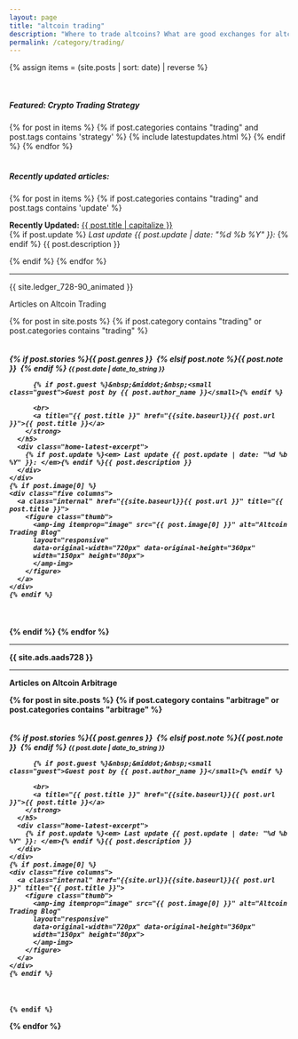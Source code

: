 ```yaml
---
layout: page
title: "altcoin trading"
description: "Where to trade altcoins? What are good exchanges for altcoin trading? Who has lowest fees?"
permalink: /category/trading/
---
```


{% assign items = (site.posts | sort: date) | reverse %}

<div class="clearfix">&nbsp;</div>

<h5><span class="tag custom-note">Featured: Crypto Trading Strategy</span></h5>

<section class="row columns twelve">
{% for post in items  %}
 {% if post.categories contains "trading" and post.tags contains 'strategy' %}
  {% include latestupdates.html %}
 {% endif %}
{% endfor %}
</section>

<div class="clearfix">&nbsp;</div>


<h5><span class="tag">Recently updated articles:</span></h5>

{% for post in items  %}
{% if post.categories contains "trading" and post.tags contains 'update' %}

<p>
 <strong>Recently Updated:</strong> <a title="{{ post.title }}" href="{{ site.baseurl }}{{ post.url }}">{{ post.title | capitalize }}</a>
 <br>
 {% if post.update %}<em> Last update {{ post.update | date: "%d %b %Y" }}: </em>{% endif %} {{ post.description }}
</p>

{% endif %}
{% endfor %}


<hr>

<p>{{ site.ledger_728-90_animated }}</p>

<span class="note">Articles on Altcoin Trading</span>


{% for post in site.posts %}
  {% if post.category contains "trading" or post.categories contains "trading" %}

  <div class="row home-latest"  id="gtm-{{post.categories[0]}}">
    <div class="seven columns">
      <h5 class="post">
        <strong>
          {% if post.stories %}<span class="tag">{{ post.genres }}</span>&nbsp;
          {% elsif post.note %}<span class="tag custom-note">{{ post.note }}</span>&nbsp;
          {% endif %}
          <small>{{ post.date | date_to_string }}</small>

          {% if post.guest %}&nbsp;&middot;&nbsp;<small class="guest">Guest post by {{ post.author_name }}</small>{% endif %}

          <br>
          <a title="{{ post.title }}" href="{{site.baseurl}}{{ post.url }}">{{ post.title }}</a>
        </strong>
      </h5>
      <div class="home-latest-excerpt">
        {% if post.update %}<em> Last update {{ post.update | date: "%d %b %Y" }}: </em>{% endif %}{{ post.description }}
      </div>
    </div>
    {% if post.image[0] %}
    <div class="five columns">
      <a class="internal" href="{{site.baseurl}}{{ post.url }}" title="{{ post.title }}">
        <figure class="thumb">
          <amp-img itemprop="image" src="{{ post.image[0] }}" alt="Altcoin Trading Blog"
          layout="responsive"
          data-original-width="720px" data-original-height="360px"
          width="150px" height="80px">
          </amp-img>
        </figure>
      </a>
    </div>
    {% endif %}
  </div>



  {% endif %}
{% endfor %}


<hr>

{{ site.ads.aads728 }}

<hr>

<span class="note">Articles on Altcoin Arbitrage</span>

{% for post in site.posts %}
  {% if post.category contains "arbitrage" or post.categories contains "arbitrage" %}



  <div class="row home-latest"  id="gtm-{{post.categories[0]}}">
    <div class="seven columns">
      <h5 class="post">
        <strong>
          {% if post.stories %}<span class="tag">{{ post.genres }}</span>&nbsp;
          {% elsif post.note %}<span class="tag custom-note">{{ post.note }}</span>&nbsp;
          {% endif %}
          <small>{{ post.date | date_to_string }}</small>

          {% if post.guest %}&nbsp;&middot;&nbsp;<small class="guest">Guest post by {{ post.author_name }}</small>{% endif %}

          <br>
          <a title="{{ post.title }}" href="{{site.baseurl}}{{ post.url }}">{{ post.title }}</a>
        </strong>
      </h5>
      <div class="home-latest-excerpt">
        {% if post.update %}<em> Last update {{ post.update | date: "%d %b %Y" }}: </em>{% endif %}{{ post.description }}
      </div>
    </div>
    {% if post.image[0] %}
    <div class="five columns">
      <a class="internal" href="{{site.url}}{{site.baseurl}}{{ post.url }}" title="{{ post.title }}">
        <figure class="thumb">
          <amp-img itemprop="image" src="{{ post.image[0] }}" alt="Altcoin Trading Blog"
          layout="responsive"
          data-original-width="720px" data-original-height="360px"
          width="150px" height="80px">
          </amp-img>
        </figure>
      </a>
    </div>
    {% endif %}
  </div>



    {% endif %}
  {% endfor %}
